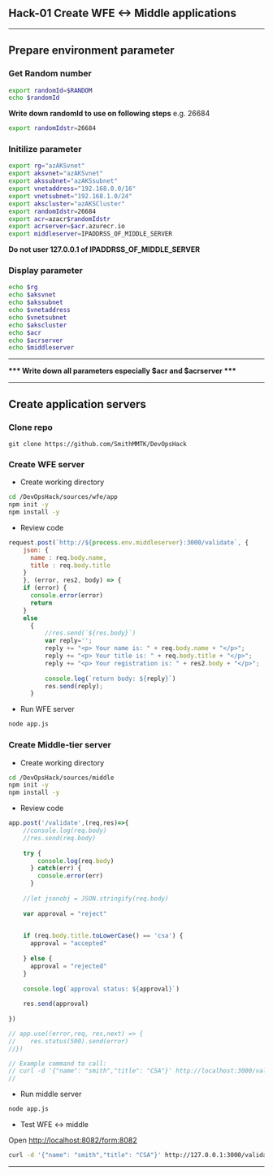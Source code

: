 ## Hack-01 Create WFE <-> Middle applications
---
## Prepare environment parameter

### Get Random number
```bash
export randomId=$RANDOM
echo $randomId
```
__Write down randomId to use on following steps__
e.g. 26684
```bash
export randomIdstr=26684
```

### Initilize parameter
```bash
export rg="azAKSvnet"
export aksvnet="azAKSvnet"
export akssubnet="azAKSsubnet"
export vnetaddress="192.168.0.0/16"
export vnetsubnet="192.168.1.0/24"
export akscluster="azAKSCluster"
export randomIdstr=26684
export acr=azacr$randomIdstr
export acrserver=$acr.azurecr.io
export middleserver=IPADDRSS_OF_MIDDLE_SERVER
```

__Do not user 127.0.0.1 of IPADDRSS_OF_MIDDLE_SERVER__

### Display parameter
```bash
echo $rg
echo $aksvnet
echo $akssubnet
echo $vnetaddress
echo $vnetsubnet
echo $akscluster
echo $acr
echo $acrserver
echo $middleserver
```
---

__*** Write down all parameters especially $acr and $acrserver ***__

---

## Create application servers

### Clone repo
```
git clone https://github.com/SmithMMTK/DevOpsHack 
```

### Create WFE server

- Create working directory

```bash
cd /DevOpsHack/sources/wfe/app
npm init -y
npm install -y
```

- Review code 
```javascript
request.post(`http://${process.env.middleserver}:3000/validate`, {
    json: {
      name : req.body.name,
      title : req.body.title
    }
    }, (error, res2, body) => {
    if (error) {
      console.error(error)
      return
    }
    else 
      {
          //res.send(`${res.body}`)
          var reply='';
          reply += "<p> Your name is: " + req.body.name + "</p>";
          reply += "<p> Your title is: " + req.body.title + "</p>";
          reply += "<p> Your registration is: " + res2.body + "</p>";
          
          console.log(`return body: ${reply}`)
          res.send(reply);
      }
```

- Run WFE server
```bash
node app.js
```

### Create Middle-tier server
- Create working directory
```bash
cd /DevOpsHack/sources/middle
npm init -y
npm install -y
```

- Review code 
```javascript
app.post('/validate',(req,res)=>{
    //console.log(req.body)
    //res.send(req.body)
    
    try {
        console.log(req.body)
      } catch(err) {
        console.error(err)
      }
    
    //let jsonobj = JSON.stringify(req.body)
    
    var approval = "reject"

  
    if (req.body.title.toLowerCase() == 'csa') {
      approval = "accepted"
    
    } else {
      approval = "rejected"
    }
    
    console.log(`approval status: ${approval}`)
    
    res.send(approval)
    
})

// app.use((error,req, res,next) => {
//    res.status(500).send(error)
//})

// Example command to call:
// curl -d '{"name": "smith","title": "CSA"}' http://localhost:3000/validate -i -H 'Content-Type: application/json'
//
```

- Run middle server
```bash
node app.js
```

- Test WFE <-> middle

Open [http://localhost:8082/form:8082](http://localhost:8082/form:8082)

```bash
curl -d '{"name": "smith","title": "CSA"}' http://127.0.0.1:3000/validate -i -H 'Content-Type: application/json'
```

---
